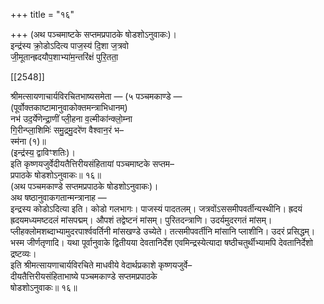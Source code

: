 +++
title = "१६"

+++
(अथ पञ्चमाष्टके सप्तमप्रपाठके षोडशोऽनुवाकः)।  
इन्द्र॑स्य क्रो॒डोऽदित्य पाज॒स्य॑ दि॒शा ज॒त्रवो  
जी॒मूतान्ह्रदयौप॒शाभ्या॑म॒न्तरि॑क्षं पुरि॒तता॒

[[2548]]

श्रीमत्सायणाचार्यविरचितभाष्यसमेता — (५ पञ्चमकाण्डे —  
(पूर्वोक्तकाष्टामानुवाकोक्तमन्त्राभिधानम्)  
नभ॑ उद॒र्ये॑णेन्द्रा॒णीं प्ली॒हना व॒ल्मीका॑न्क्लो॒म्ना  
गि॒रीन्प्ला॒शिमिः॑ समु॒द्रमु॒दरे॑ण वैश्वान॒रं भ–  
स्म॑ना (१)॥  
(इन्द्र॑स्य॒ द्वाविꣳशतिः)।  
इति कृष्णयजुर्वेदीयतैत्तिरीयसंहितायां पञ्चमाष्टके सप्तम–  
प्रपाठके षोडशोऽनुवाकः॥ १६॥  
(अथ पञ्चमकाण्डे सप्तमप्रपाठके षोडशोऽनुवाकः)।  
अथ षष्ठानुवाकगतान्मन्त्रानाह —  
इन्द्रस्य कोडोऽदित्या इति। कोडो गलभागः। पाजस्यं पादतलम्। जत्रवोंऽससमीपवर्तीन्यस्थीनि। ह्रदयं ह्रदयमध्यमष्टदलं मांसपद्मम्। औपशं तद्वेष्टनं मांसम्। पुरितदन्त्राणि। उदर्यमुदरगतं मांसम्। प्लीहक्लोमशब्दाभ्यामुदरपार्श्ववर्तिनी मांसखण्डे उच्येते। तत्समीपवर्तीनि मांसानि प्लाशीनि। उदरं प्रसिद्धम्। भस्म जीर्णतृणादि। यथा पूर्वानुवाके द्वितीयया देवतानिर्देश एवमिन्द्रस्येत्यादा षष्ठीचतुर्थीभ्यामपि देवतानिर्देशो द्रष्टव्यः।  
इति श्रीमत्सायणाचार्यविरचिते माधवीये वेदार्थप्रकाशे कृष्णयजुर्वे–  
दीयतैत्तिरीयसंहिताभाष्ये पञ्चमकाण्डे सप्तमप्रपाठके  
षोडशोऽनुवाकः॥ १६॥  
